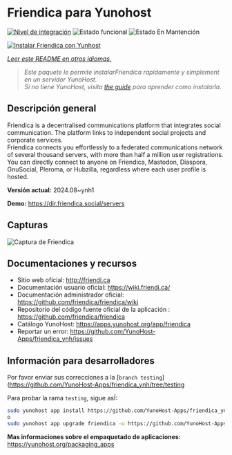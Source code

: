 <!--
Este archivo README esta generado automaticamente<https://github.com/YunoHost/apps/tree/master/tools/readme_generator>
No se debe editar a mano.
-->

# Friendica para Yunohost

[![Nivel de integración](https://dash.yunohost.org/integration/friendica.svg)](https://dash.yunohost.org/appci/app/friendica) ![Estado funcional](https://ci-apps.yunohost.org/ci/badges/friendica.status.svg) ![Estado En Mantención](https://ci-apps.yunohost.org/ci/badges/friendica.maintain.svg)

[![Instalar Friendica con Yunhost](https://install-app.yunohost.org/install-with-yunohost.svg)](https://install-app.yunohost.org/?app=friendica)

*[Leer este README en otros idiomas.](./ALL_README.md)*

> *Este paquete le permite instalarFriendica rapidamente y simplement en un servidor YunoHost.*  
> *Si no tiene YunoHost, visita [the guide](https://yunohost.org/install) para aprender como instalarla.*

## Descripción general

Friendica is a decentralised communications platform that integrates social communication. The platform links to independent social projects and corporate services.  
Friendica connects you effortlessly to a federated communications network of several thousand servers, with more than half a million user registrations. You can directly connect to anyone on Friendica, Mastodon, Diaspora, GnuSocial, Pleroma, or Hubzilla, regardless where each user profile is hosted.


**Versión actual:** 2024.08~ynh1

**Demo:** <https://dir.friendica.social/servers>

## Capturas

![Captura de Friendica](./doc/screenshots/friendica-vier-profile.png)

## Documentaciones y recursos

- Sitio web oficial: <http://friendi.ca>
- Documentación usuario oficial: <https://wiki.friendi.ca/>
- Documentación administrador oficial: <https://github.com/friendica/friendica/wiki>
- Repositorio del código fuente oficial de la aplicación : <https://github.com/friendica/friendica>
- Catálogo YunoHost: <https://apps.yunohost.org/app/friendica>
- Reportar un error: <https://github.com/YunoHost-Apps/friendica_ynh/issues>

## Información para desarrolladores

Por favor enviar sus correcciones a la [`branch testing`](https://github.com/YunoHost-Apps/friendica_ynh/tree/testing

Para probar la rama `testing`, sigue asÍ:

```bash
sudo yunohost app install https://github.com/YunoHost-Apps/friendica_ynh/tree/testing --debug
o
sudo yunohost app upgrade friendica -u https://github.com/YunoHost-Apps/friendica_ynh/tree/testing --debug
```

**Mas informaciones sobre el empaquetado de aplicaciones:** <https://yunohost.org/packaging_apps>

